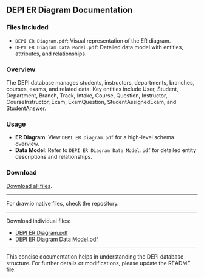 ## DEPI ER Diagram Documentation

### Files Included
- `DEPI ER Diagram.pdf`: Visual representation of the ER diagram.
- `DEPI ER Diagram Data Model.pdf`: Detailed data model with entities, attributes, and relationships.

### Overview
The DEPI database manages students, instructors, departments, branches, courses, exams, and related data. Key entities include User, Student, Department, Branch, Track, Intake, Course, Question, Instructor, CourseInstructor, Exam, ExamQuestion, StudentAssignedExam, and StudentAnswer.

### Usage
- **ER Diagram**: View `DEPI ER Diagram.pdf` for a high-level schema overview.
- **Data Model**: Refer to `DEPI ER Diagram Data Model.pdf` for detailed entity descriptions and relationships.

### Download
[Download all files](./DEPI_ER_Diagram.zip).

---

For draw.io native files, check the repository.

---

Download individual files:
- [DEPI ER Diagram.pdf](./DEPI%20ER%20Diagram.pdf)
- [DEPI ER Diagram Data Model.pdf](./DEPI%20ER%20Diagram%20Data%20Model.pdf)

---

This concise documentation helps in understanding the DEPI database structure. For further details or modifications, please update the README file.
